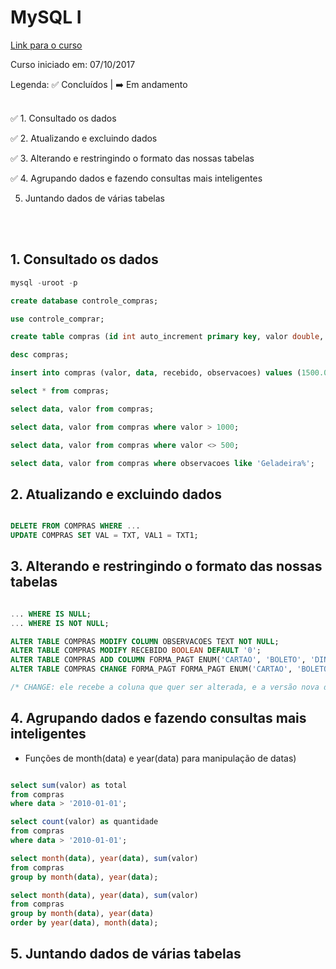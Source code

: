# MySQL I

[Link para o curso](https://cursos.alura.com.br/course/introducao-a-banco-de-dados-e-sql)

Curso iniciado em: 07/10/2017

Legenda: :white_check_mark: Concluídos | :arrow_right: Em andamento <br/><br/>

:white_check_mark: 1. Consultado os dados

:white_check_mark: 2. Atualizando e excluindo dados

:white_check_mark: 3. Alterando e restringindo o formato das nossas tabelas

:white_check_mark: 4. Agrupando dados e fazendo consultas mais inteligentes

5. Juntando dados de várias tabelas

</br></br>

## 1. Consultado os dados
```sql
mysql -uroot -p

create database controle_compras;

use controle_comprar;

create table compras (id int auto_increment primary key, valor double, data date, recebido boolean, observacoes varchar(255));

desc compras;

insert into compras (valor, data, recebido, observacoes) values (1500.0, '2017-10-07', 1, 'Geladeira nova porque a velha quebrou');

select * from compras;

select data, valor from compras;

select data, valor from compras where valor > 1000;

select data, valor from compras where valor <> 500;

select data, valor from compras where observacoes like 'Geladeira%';

```

## 2. Atualizando e excluindo dados
```SQL

DELETE FROM COMPRAS WHERE ...
UPDATE COMPRAS SET VAL = TXT, VAL1 = TXT1;

```
## 3. Alterando e restringindo o formato das nossas tabelas
```SQL

... WHERE IS NULL;
... WHERE IS NOT NULL;

ALTER TABLE COMPRAS MODIFY COLUMN OBSERVACOES TEXT NOT NULL;
ALTER TABLE COMPRAS MODIFY RECEBIDO BOOLEAN DEFAULT '0';
ALTER TABLE COMPRAS ADD COLUMN FORMA_PAGT ENUM('CARTAO', 'BOLETO', 'DINHEIRO');
ALTER TABLE COMPRAS CHANGE FORMA_PAGT FORMA_PAGT ENUM('CARTAO', 'BOLETO', 'DINHEIRO');

/* CHANGE: ele recebe a coluna que quer ser alterada, e a versão nova dessa coluna. */

```



## 4. Agrupando dados e fazendo consultas mais inteligentes
- Funções de month(data) e year(data) para manipulação de datas)

```sql

select sum(valor) as total 
from compras 
where data > '2010-01-01';

select count(valor) as quantidade 
from compras 
where data > '2010-01-01';

select month(data), year(data), sum(valor) 
from compras 
group by month(data), year(data);

select month(data), year(data), sum(valor) 
from compras 
group by month(data), year(data) 
order by year(data), month(data);

```

## 5. Juntando dados de várias tabelas